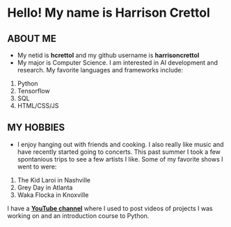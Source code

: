 # Hello! My name is Harrison Crettol

## ABOUT ME
* My netid is **hcrettol** and my github username is **harrisoncrettol**
* My major is Computer Science. I am interested in AI development and research.
My favorite languages and frameworks include:
1. Python
1. Tensorflow
1. SQL
1. HTML/CSS/JS

## MY HOBBIES
* I enjoy hanging out with friends and cooking. I also really like music and have recently started going to concerts. This past summer I took a few spontanious trips to see a few artists I like. Some of my favorite shows I went to were: 
1. The Kid Laroi in Nashville
1. Grey Day in Atlanta
1. Waka Flocka in Knoxville

I have a [**YouTube channel**](https://www.youtube.com/@harrisoncrettol) where I used to post videos of projects I was working on and an introduction course to Python.